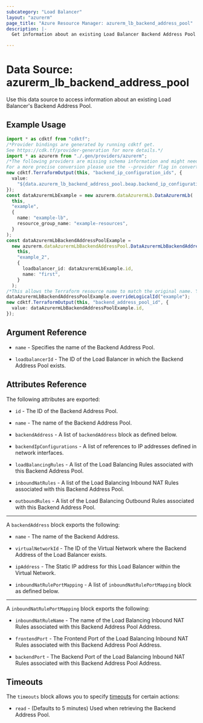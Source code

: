 ```yaml
---
subcategory: "Load Balancer"
layout: "azurerm"
page_title: "Azure Resource Manager: azurerm_lb_backend_address_pool"
description: |-
  Get information about an existing Load Balancer Backend Address Pool

---
```


# Data Source: azurerm\_lb\_backend\_address\_pool

Use this data source to access information about an existing Load Balancer's Backend Address Pool.

## Example Usage

```typescript
import * as cdktf from "cdktf";
/*Provider bindings are generated by running cdktf get.
See https://cdk.tf/provider-generation for more details.*/
import * as azurerm from "./.gen/providers/azurerm";
/*The following providers are missing schema information and might need manual adjustments to synthesize correctly: azurerm.
For a more precise conversion please use the --provider flag in convert.*/
new cdktf.TerraformOutput(this, "backend_ip_configuration_ids", {
  value:
    "${data.azurerm_lb_backend_address_pool.beap.backend_ip_configurations.*.id}",
});
const dataAzurermLbExample = new azurerm.dataAzurermLb.DataAzurermLb(
  this,
  "example",
  {
    name: "example-lb",
    resource_group_name: "example-resources",
  }
);
const dataAzurermLbBackendAddressPoolExample =
  new azurerm.dataAzurermLbBackendAddressPool.DataAzurermLbBackendAddressPool(
    this,
    "example_2",
    {
      loadbalancer_id: dataAzurermLbExample.id,
      name: "first",
    }
  );
/*This allows the Terraform resource name to match the original name. You can remove the call if you don't need them to match.*/
dataAzurermLbBackendAddressPoolExample.overrideLogicalId("example");
new cdktf.TerraformOutput(this, "backend_address_pool_id", {
  value: dataAzurermLbBackendAddressPoolExample.id,
});

```

## Argument Reference

*   `name` - Specifies the name of the Backend Address Pool.

*   `loadbalancerId` - The ID of the Load Balancer in which the Backend Address Pool exists.

## Attributes Reference

The following attributes are exported:

*   `id` - The ID of the Backend Address Pool.

*   `name` - The name of the Backend Address Pool.

*   `backendAddress` - A list of `backendAddress` block as defined below.

*   `backendIpConfigurations` - A list of references to IP addresses defined in network interfaces.

*   `loadBalancingRules` - A list of the Load Balancing Rules associated with this Backend Address Pool.

*   `inboundNatRules` - A list of the Load Balancing Inbound NAT Rules associated with this Backend Address Pool.

*   `outboundRules` - A list of the Load Balancing Outbound Rules associated with this Backend Address Pool.

***

A `backendAddress` block exports the following:

*   `name` - The name of the Backend Address.

*   `virtualNetworkId` - The ID of the Virtual Network where the Backend Address of the Load Balancer exists.

*   `ipAddress` - The Static IP address for this Load Balancer within the Virtual Network.

*   `inboundNatRulePortMapping` - A list of `inboundNatRulePortMapping` block as defined below.

***

A `inboundNatRulePortMapping` block exports the following:

*   `inboundNatRuleName` - The name of the Load Balancing Inbound NAT Rules associated with this Backend Address Pool Address.

*   `frontendPort` - The Frontend Port of the Load Balancing Inbound NAT Rules associated with this Backend Address Pool Address.

*   `backendPort` - The Backend Port of the Load Balancing Inbound NAT Rules associated with this Backend Address Pool Address.

## Timeouts

The `timeouts` block allows you to specify [timeouts](https://www.terraform.io/language/resources/syntax#operation-timeouts) for certain actions:

* `read` - (Defaults to 5 minutes) Used when retrieving the Backend Address Pool.
